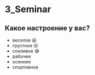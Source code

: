 # 3_Seminar

## Какое настроение у вас?
* веселое :smiley:
* грустное :unamused:
* сонливое :sweat_smile:
* рабочее
* осеннее
* спортивное
